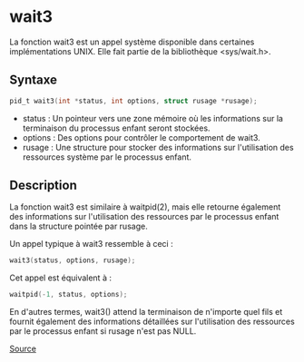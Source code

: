 # wait3

La fonction wait3 est un appel système disponible dans certaines implémentations UNIX. Elle fait partie de la bibliothèque <sys/wait.h>.

## Syntaxe

```h
pid_t wait3(int *status, int options, struct rusage *rusage);
```

- status : Un pointeur vers une zone mémoire où les informations sur la terminaison du processus enfant seront stockées.
- options : Des options pour contrôler le comportement de wait3.
- rusage : Une structure pour stocker des informations sur l'utilisation des ressources système par le processus enfant.

## Description

La fonction wait3 est similaire à waitpid(2), mais elle retourne également des informations sur l'utilisation des ressources par le processus enfant dans la structure pointée par rusage.

Un appel typique à wait3 ressemble à ceci :

```c
wait3(status, options, rusage);
```

Cet appel est équivalent à :

```c
waitpid(-1, status, options);
```

En d'autres termes, wait3() attend la terminaison de n'importe quel fils et fournit également des informations détaillées sur l'utilisation des ressources par le processus enfant si rusage n'est pas NULL.

[Source](https://www.man-linux-magique.net/man2/wait3.html)